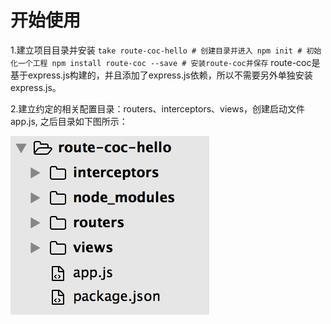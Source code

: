 # 开始使用
1.建立项目目录并安装
`
take route-coc-hello # 创建目录并进入
npm init # 初始化一个工程
npm install route-coc --save # 安装route-coc并保存
`
route-coc是基于express.js构建的，并且添加了express.js依赖，所以不需要另外单独安装express.js。

2.建立约定的相关配置目录：routers、interceptors、views，创建启动文件app.js, 之后目录如下图所示：

![项目目录](project-dir.png)

